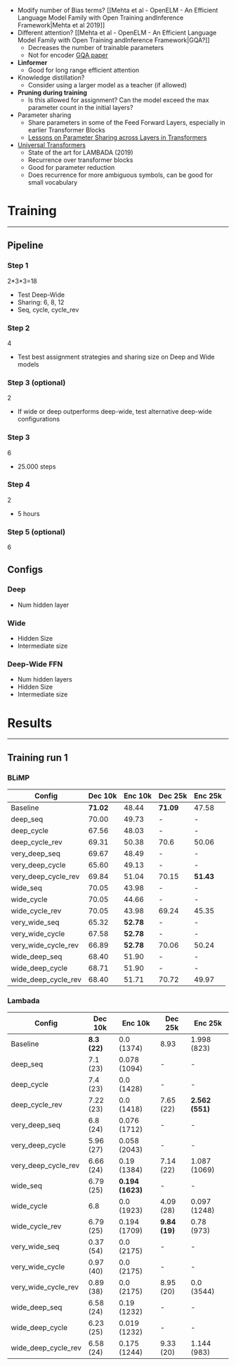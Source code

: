 

* Modify number of Bias terms? [[Mehta et al - OpenELM - An Efficient Language Model Family with Open Training andInference Framework|Mehta et al 2019]]
* Different attention? [[Mehta et al - OpenELM - An Efficient Language Model Family with Open Training andInference Framework|GQA?]]
	* Decreases the number of trainable parameters
	* Not for encoder [GQA paper](https://arxiv.org/pdf/2305.13245)
* **Linformer**
	* Good for long range efficient attention
* Knowledge distillation?
	* Consider using a larger model as a teacher (if allowed)
* **Pruning during training**
	* Is this allowed for assignment? Can the model exceed the max parameter count in the initial layers?
* Parameter sharing
	* Share parameters in some of the Feed Forward Layers, especially in earlier Transformer Blocks
	* [Lessons on Parameter Sharing across Layers in Transformers](https://arxiv.org/pdf/2104.06022)
* [Universal Transformers](https://arxiv.org/pdf/1807.03819)
	* State of the art for LAMBADA (2019)
	* Recurrence over transformer blocks
	* Good for parameter reduction
	* Does recurrence for more ambiguous symbols, can be good for small vocabulary

# Training
---
## Pipeline
### Step 1
2\*3\*3=18
* Test Deep-Wide
* Sharing: 6, 8, 12
* Seq, cycle, cycle_rev

### Step 2
4
* Test best assignment strategies and sharing size on Deep and Wide models

### Step 3 (optional)
2
* If wide or deep outperforms deep-wide, test alternative deep-wide configurations

### Step 3
6
* 25.000 steps

### Step 4
2
* 5 hours

### Step 5 (optional)
6

## Configs
### Deep
* Num hidden layer

### Wide
* Hidden Size
* Intermediate size

### Deep-Wide FFN
* Num hidden layers
* Hidden Size
* Intermediate size


# Results
---

## Training run 1
### BLiMP

| Config              | Dec 10k   | Enc 10k   | Dec 25k   | Enc 25k   |
| ------------------- | --------- | --------- | --------- | --------- |
| Baseline            | **71.02** | 48.44     | **71.09** | 47.58     |
| deep_seq            | 70.00     | 49.73     | -         | -         |
| deep_cycle          | 67.56     | 48.03     | -         | -         |
| deep_cycle_rev      | 69.31     | 50.38     | 70.6      | 50.06     |
| very_deep_seq       | 69.67     | 48.49     | -         | -         |
| very_deep_cycle     | 65.60     | 49.13     | -         | -         |
| very_deep_cycle_rev | 69.84     | 51.04     | 70.15     | **51.43** |
| wide_seq            | 70.05     | 43.98     | -         | -         |
| wide_cycle          | 70.05     | 44.66     | -         | -         |
| wide_cycle_rev      | 70.05     | 43.98     | 69.24     | 45.35     |
| very_wide_seq       | 65.32     | **52.78** | -         | -         |
| very_wide_cycle     | 67.58     | **52.78** | -         | -         |
| very_wide_cycle_rev | 66.89     | **52.78** | 70.06     | 50.24     |
| wide_deep_seq       | 68.40     | 51.90     | -         | -         |
| wide_deep_cycle     | 68.71     | 51.90     | -         | -         |
| wide_deep_cycle_rev | 68.40     | 51.71     | 70.72     | 49.97     |

### Lambada
| Config              | Dec 10k      | Enc 10k          | Dec 25k       | Enc 25k         |
| ------------------- | ------------ | ---------------- | ------------- | --------------- |
| Baseline            | **8.3 (22)** | 0.0 (1374)       | 8.93          | 1.998 (823)     |
| deep_seq            | 7.1 (23)     | 0.078 (1094)     | -             | -               |
| deep_cycle          | 7.4 (23)     | 0.0 (1428)       | -             | -               |
| deep_cycle_rev      | 7.22 (23)    | 0.0 (1418)       | 7.65 (22)     | **2.562 (551)** |
| very_deep_seq       | 6.8 (24)     | 0.076 (1712)     | -             | -               |
| very_deep_cycle     | 5.96 (27)    | 0.058 (2043)     | -             | -               |
| very_deep_cycle_rev | 6.66 (24)    | 0.19 (1384)      | 7.14 (22)     | 1.087 (1069)    |
| wide_seq            | 6.79 (25)    | **0.194 (1623)** | -             | -               |
| wide_cycle          | 6.8          | 0.0 (1923)       | 4.09 (28)     | 0.097 (1248)    |
| wide_cycle_rev      | 6.79 (25)    | 0.194 (1709)     | **9.84 (19)** | 0.78 (973)      |
| very_wide_seq       | 0.37 (54)    | 0.0 (2175)       | -             | -               |
| very_wide_cycle     | 0.97 (40)    | 0.0 (2175)       | -             | -               |
| very_wide_cycle_rev | 0.89 (38)    | 0.0 (2175)       | 8.95 (20)     | 0.0 (3544)      |
| wide_deep_seq       | 6.58 (24)    | 0.19 (1232)      | -             | -               |
| wide_deep_cycle     | 6.23 (25)    | 0.019 (1232)     | -             | -               |
| wide_deep_cycle_rev | 6.58 (24)    | 0.175 (1244)     | 9.33 (20)     | 1.144 (983)     |


